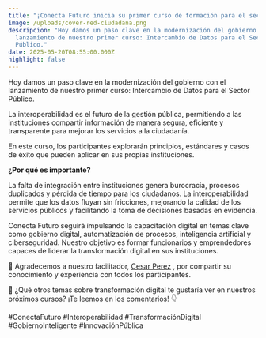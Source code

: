 ```yaml
---
title: "¡Conecta Futuro inicia su primer curso de formación para el sector público! "
image: /uploads/cover-red-ciudadana.png
descripcion: "Hoy damos un paso clave en la modernización del gobierno con el
  lanzamiento de nuestro primer curso: Intercambio de Datos para el Sector
  Público."
date: 2025-05-20T08:55:00.000Z
highlight: false
---
```

Hoy damos un paso clave en la modernización del gobierno con el lanzamiento de nuestro primer curso: Intercambio de Datos para el Sector Público.

La interoperabilidad es el futuro de la gestión pública, permitiendo a las instituciones compartir información de manera segura, eficiente y transparente para mejorar los servicios a la ciudadanía.

En este curso, los participantes explorarán principios, estándares y casos de éxito que pueden aplicar en sus propias instituciones.


**¿Por qué es importante?**

La falta de integración entre instituciones genera burocracia, procesos duplicados y pérdida de tiempo para los ciudadanos. La interoperabilidad permite que los datos fluyan sin fricciones, mejorando la calidad de los servicios públicos y facilitando la toma de decisiones basadas en evidencia.

Conecta Futuro seguirá impulsando la capacitación digital en temas clave como gobierno digital, automatización de procesos, inteligencia artificial y ciberseguridad. Nuestro objetivo es formar funcionarios y emprendedores capaces de liderar la transformación digital en sus instituciones.



🙏 Agradecemos a nuestro facilitador, [Cesar Perez](https://www.linkedin.com/in/cesarperezcarrere/) , por compartir su conocimiento y experiencia con todos los participantes.

💬 ¿Qué otros temas sobre transformación digital te gustaría ver en nuestros próximos cursos? ¡Te leemos en los comentarios! 👇

\#ConectaFuturo #Interoperabilidad #TransformaciónDigital #GobiernoInteligente #InnovaciónPública
